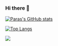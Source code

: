 ### Hi there 👋
<p align="left">

[![Paras's GitHub stats](https://github-readme-stats.vercel.app/api?username=parasguglani1)](https://github.com/anuraghazra/github-readme-stats)
  
  [![Top Langs](https://github-readme-stats.vercel.app/api/top-langs/?username=parasguglani1&layout=compact&theme=dracula)](https://github.com/anuraghazra/github-readme-stats)
  
  <img src="https://visitor-badge.laobi.icu/badge?page_id=parasguglani1"/>    </p>
  
<!--
**parasguglani1/parasguglani1** is a ✨ _special_ ✨ repository because its `README.md` (this file) appears on your GitHub profile.

Here are some ideas to get you started:

- 🔭 I’m currently working on ...
- 🌱 I’m currently learning ...
- 👯 I’m looking to collaborate on ...
- 🤔 I’m looking for help with ...
- 💬 Ask me about ...
- 📫 How to reach me: ...
- 😄 Pronouns: ...
- ⚡ Fun fact: ...
-->
